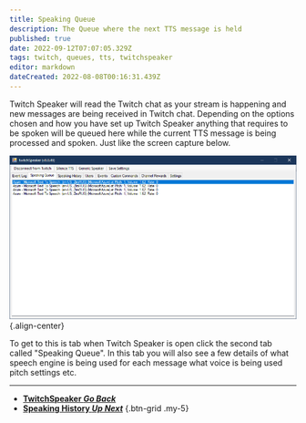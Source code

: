 ```yaml
---
title: Speaking Queue
description: The Queue where the next TTS message is held 
published: true
date: 2022-09-12T07:07:05.329Z
tags: twitch, queues, tts, twitchspeaker
editor: markdown
dateCreated: 2022-08-08T00:16:31.439Z
---
```


Twitch Speaker will read the Twitch chat as your stream is happening and new messages are being received in Twitch chat. Depending on the options chosen and how you have set up Twitch Speaker anything that requires to be spoken will be queued here while the current TTS message is being processed and spoken. Just like the screen capture below.

![speaking-queue.png](/twitchspeaker/tabs/speaking-queue/speaking-queue.png){.align-center}

To get to this is tab when Twitch Speaker is open click the second tab called "Speaking Queue". In this tab you will also see a few details of what speech engine is being used for each message what voice is being used pitch settings etc. 

***

- [<i class="mdi mdi-chevron-left"></i>**TwitchSpeaker *Go Back***](/en/TwitchSpeaker)
- [<i class="mdi mdi-history text--twitch"></i>**Speaking History *Up Next***](/en/TwitchSpeaker/Speaking-History)
{.btn-grid .my-5}
